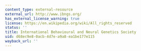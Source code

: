 ```yaml
---
content_type: external-resource
external_url: http://www.ibngs.org/
has_external_license_warning: true
license: https://en.wikipedia.org/wiki/All_rights_reserved
status: ''
title: International Behavioural and Neural Genetics Society
uid: d68ec9e8-0acb-4d7e-a9a8-ea1be177e115
wayback_url: ''
---
```

